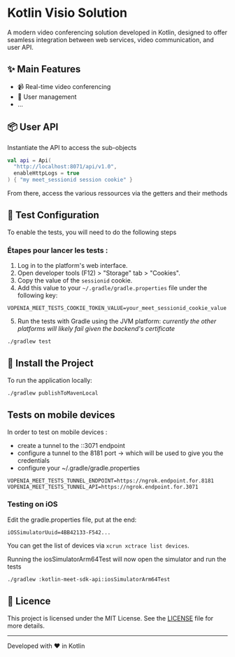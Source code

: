 # Kotlin Visio Solution

A modern video conferencing solution developed in Kotlin, designed to offer seamless integration between web services, video communication, and user API.

## ✨ Main Features

- 📹 Real-time video conferencing
- 👥 User management
- ...

## 📦 User API

Instantiate the API to access the sub-objects

```kotlin
val api = Api(
  "http://localhost:8071/api/v1.0",
  enableHttpLogs = true
) { "my meet_sessionid session cookie" }
```

From there, access the various ressources via the getters and their methods

## 🔐 Test Configuration

To enable the tests, you will need to do the following steps

### Étapes pour lancer les tests :

1. Log in to the platform's web interface.
2. Open developer tools (F12) > "Storage" tab > "Cookies".
3. Copy the value of the `sessionid` cookie.
4. Add this value to your `~/.gradle/gradle.properties` file under the following key:

```properties
VOPENIA_MEET_TESTS_COOKIE_TOKEN_VALUE=your_meet_sessionid_cookie_value
```

5. Run the tests with Gradle using the JVM platform: _currently the other platforms will likely fail given the backend's certificate_

```bash
./gradlew test
```

## 🚀 Install the Project

To run the application locally:

```bash
./gradlew publishToMavenLocal
```

## Tests on mobile devices

In order to test on mobile devices :

- create a tunnel to the ::3071 endpoint
- configure a tunnel to the 8181 port -> which will be used to give you the credentials
- configure your ~/.gradle/gradle.properties

```
VOPENIA_MEET_TESTS_TUNNEL_ENDPOINT=https://ngrok.endpoint.for.8181
VOPENIA_MEET_TESTS_TUNNEL_API=https://ngrok.endpoint.for.3071
```

### Testing on iOS

Edit the gradle.properties file, put at the end:
```
iOSSimulatorUuid=4BB42133-F542...
```

You can get the list of devices via `xcrun xctrace list devices`.

Running the iosSimulatorArm64Test will now open the simulator and run the tests

```bash
./gradlew :kotlin-meet-sdk-api:iosSimulatorArm64Test
```

## 📄 Licence

This project is licensed under the MIT License. See the [LICENSE](LICENSE) file for more details.

---

Developed with ❤️ in Kotlin
